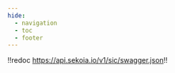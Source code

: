 ```yaml
---
hide:
  - navigation
  - toc
  - footer
---
```


!!redoc https://api.sekoia.io/v1/sic/swagger.json!!
